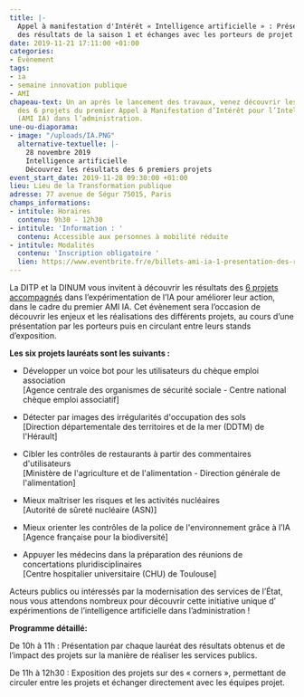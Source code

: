 ```yaml
---
title: |-
  Appel à manifestation d'Intérêt « Intelligence artificielle » : Présentation
  des résultats de la saison 1 et échanges avec les porteurs de projet
date: 2019-11-21 17:11:00 +01:00
categories:
- Évènement
tags:
- ia
- semaine innovation publique
- AMI
chapeau-text: Un an après le lancement des travaux, venez découvrir les résultats
  des 6 projets du premier Appel à Manifestation d’Intérêt pour l’Intelligence Artificielle
  (AMI IA) dans l’administration.
une-ou-diaporama:
- image: "/uploads/IA.PNG"
  alternative-textuelle: |-
    28 novembre 2019
    Intelligence artificielle
    Découvrez les résultats des 6 premiers projets
event_start_date: 2019-11-28 09:30:00 +01:00
lieu: Lieu de la Transformation publique
adresse: 77 avenue de Ségur 75015, Paris
champs_informations:
- intitule: Horaires
  contenu: 9h30 - 12h30
- intitule: 'Information : '
  contenu: Accessible aux personnes à mobilité réduite
- intitule: Modalités
  contenu: 'Inscription obligatoire '
  lien: https://www.eventbrite.fr/e/billets-ami-ia-1-presentation-des-resultats-et-echanges-avec-les-laureats-78620041661
---
```


La DITP et la DINUM vous invitent à découvrir les résultats des [6 projets accompagnés](https://www.etalab.gouv.fr/intelligence-artificielle-decouvrez-les-6-projets-laureats-de-lappel-a-manifestation-dinteret-ia) dans l’expérimentation de l’IA pour améliorer leur action, dans le cadre du premier AMI IA. Cet évènement sera l’occasion de découvrir les enjeux et les réalisations des différents projets, au cours d’une présentation par les porteurs puis en circulant entre leurs stands d’exposition.

**Les six projets lauréats sont les suivants :**

* Développer un voice bot pour les utilisateurs du chèque emploi association\
  \[Agence centrale des organismes de sécurité sociale - Centre national chèque emploi associatif\]

* Détecter par images des irrégularités d'occupation des sols\
  \[Direction départementale des territoires et de la mer (DDTM) de l'Hérault\]

* Cibler les contrôles de restaurants à partir des commentaires d'utilisateurs\
  \[Ministère de l'agriculture et de l'alimentation - Direction générale de l'alimentation\]

* Mieux maîtriser les risques et les activités nucléaires\
  \[Autorité de sûreté nucléaire (ASN)\]

* Mieux orienter les contrôles de la police de l'environnement grâce à l’IA\
  \[Agence française pour la biodiversité\]

* Appuyer les médecins dans la préparation des réunions de concertations pluridisciplinaires\
  \[Centre hospitalier universitaire (CHU) de Toulouse\]

Acteurs publics ou intéressés par la modernisation des services de l’État, nous vous attendons nombreux pour découvrir cette initiative unique d’ expérimentions de l’intelligence artificielle dans l’administration !

**Programme détaillé:**

De 10h à 11h : Présentation par chaque lauréat des résultats obtenus et de l’impact des projets sur la manière de réaliser les services publics.

De 11h à 12h30 : Exposition des projets sur des « corners », permettant de circuler entre les projets et échanger directement avec les équipes projet.